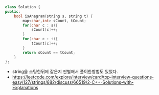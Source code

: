 
```cpp
class Solution {
public:
    bool isAnagram(string s, string t) {
        map<char,int> sCount, tCount;
        for(char c : s){
            sCount[c]++;
        }
        for(char c : t){
            tCount[c]++;
        }
        return sCount == tCount;
    }
};
```

- string을 소팅한뒤에 같은지 판별해서 풀이한방법도 있었다.
- https://leetcode.com/explore/interview/card/top-interview-questions-easy/127/strings/882/discuss/66519/2-C++-Solutions-with-Explanations